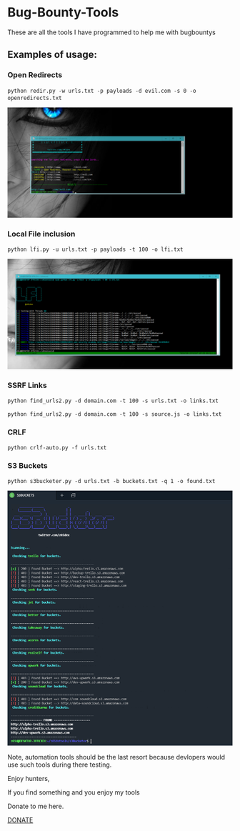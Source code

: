 # Bug-Bounty-Tools
These are all the tools I have programmed to help me with bugbountys

## Examples of usage:

### Open Redirects

```
python redir.py -w urls.txt -p payloads -d evil.com -s 0 -o openredirects.txt
```

![Screenshot](open_redirect.jpg)

### Local File inclusion

```
python lfi.py -u urls.txt -p payloads -t 100 -o lfi.txt
```

![Screenshot](lfitester.PNG)

### SSRF Links

```
python find_urls2.py -d domain.com -t 100 -s urls.txt -o links.txt
```

```
python find_urls2.py -d domain.com -t 100 -s source.js -o links.txt
```

### CRLF 

```
python crlf-auto.py -f urls.txt
```

### S3 Buckets

```
python s3bucketer.py -d urls.txt -b buckets.txt -q 1 -o found.txt
```

![Screenshot](s3bucketer2.PNG)

Note, automation tools should be the last resort because devlopers would use such tools during there testing.

Enjoy hunters,

If you find something and you enjoy my tools

Donate to me here.

[DONATE](paypal.me/krypt0mux)
